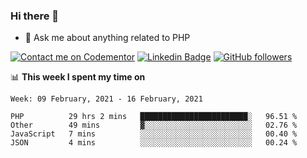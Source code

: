### Hi there 👋

<!--
**mustafaculban/mustafaculban** is a ✨ _special_ ✨ repository because its `README.md` (this file) appears on your GitHub profile.

Here are some ideas to get you started:

- 🌱 I’m currently learning ...
- 👯 I’m looking to collaborate on ...
- 🤔 I’m looking for help with ...
- 📫 How to reach me: ...
- 😄 Pronouns: ...
- ⚡ Fun fact: ...

-->
- 💬 Ask me about anything related to PHP

[![Contact me on Codementor](https://www.codementor.io/m-badges/karamusluk/book-session.svg)](https://www.codementor.io/@karamusluk?refer=badge)
[![Linkedin Badge](https://img.shields.io/badge/-Mustafa%20Culban-blue?style=social&logo=Linkedin&logoColor=blue&link=https://www.linkedin.com/in/mustafaculban/)](https://www.linkedin.com/in/mustafaculban/) 
[![GitHub followers](https://img.shields.io/github/followers/karamusluk?label=Follow&style=social)](https://github.com/karamusluk/?tab=follow)


📊 **This week I spent my time on**
<!--START_SECTION:waka-->
```text
Week: 09 February, 2021 - 16 February, 2021

PHP          29 hrs 2 mins   ████████████████████████░   96.51 % 
Other        49 mins         ▓░░░░░░░░░░░░░░░░░░░░░░░░   02.76 % 
JavaScript   7 mins          ░░░░░░░░░░░░░░░░░░░░░░░░░   00.40 % 
JSON         4 mins          ░░░░░░░░░░░░░░░░░░░░░░░░░   00.24 % 
```
<!--END_SECTION:waka-->

